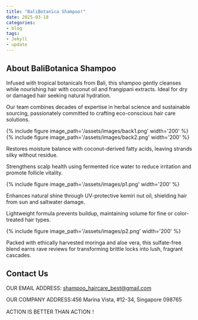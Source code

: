 ```yaml
---
title: "BaliBotanica Shampoo!"
date: 2025-03-18
categories:
- blog
tags:
- Jekyll
- update
---
```


## About BaliBotanica Shampoo

Infused with tropical botanicals from Bali, this shampoo gently cleanses while nourishing hair with coconut oil and frangipani extracts. Ideal for dry or damaged hair seeking natural hydration.

Our team combines decades of expertise in herbal science and sustainable sourcing, passionately committed to crafting eco-conscious hair care solutions.

{% include figure image_path='/assets/images/back1.png' width='200' %}
{% include figure image_path='/assets/images/back2.png' width='200' %}

Restores moisture balance with coconut-derived fatty acids, leaving strands silky without residue.

Strengthens scalp health using fermented rice water to reduce irritation and promote follicle vitality.

{% include figure image_path='/assets/images/p1.png' width='200' %}

Enhances natural shine through UV-protective kemiri nut oil, shielding hair from sun and saltwater damage.

Lightweight formula prevents buildup, maintaining volume for fine or color-treated hair types.

{% include figure image_path='/assets/images/p2.png' width='200' %}

Packed with ethically harvested moringa and aloe vera, this sulfate-free blend earns rave reviews for transforming brittle locks into lush, fragrant cascades.

## Contact Us

OUR EMAIL ADDRESS: shampoo_haircare_best@gmail.com

OUR COMPANY ADDRESS:456 Marina Vista, #12-34, Singapore 098765

ACTION IS BETTER THAN ACTION！
